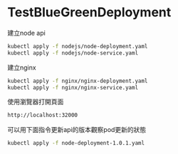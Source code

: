 # TestBlueGreenDeployment

建立node api
```sh
kubectl apply -f nodejs/node-deployment.yaml
kubectl apply -f nodejs/node-service.yaml
```

建立nginx
```sh
kubectl apply -f nginx/nginx-deployment.yaml
kubectl apply -f nginx/nginx-service.yaml
```

使用瀏覽器打開頁面
```sh
http://localhost:32000
```

可以用下面指令更新api的版本觀察pod更新的狀態
```sh
kubectl apply -f node-deployment-1.0.1.yaml
```
